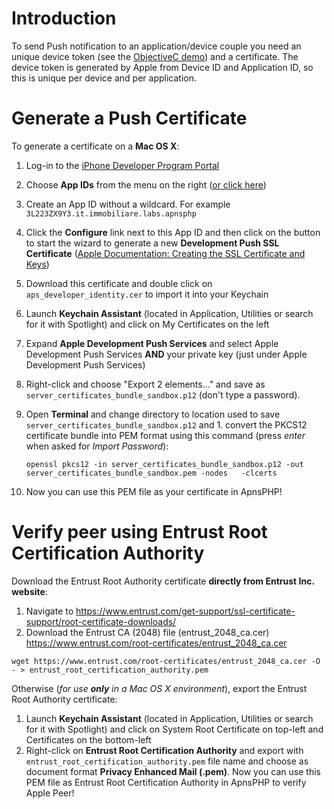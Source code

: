 Introduction
============

To send Push notification to an application/device couple you need an unique device token (see the [ObjectiveC demo](https://github.com/immobiliare/ApnsPHP/tree/master/Objective-C%20Demo)) and a certificate. The device token is generated by Apple from Device ID and Application ID, so this is unique per device and per application.

Generate a Push Certificate
============

To generate a certificate on a **Mac OS X**:

1. Log-in to the [iPhone Developer Program Portal](http://developer.apple.com/iphone/manage/overview/index.action)
1. Choose **App IDs** from the menu on the right ([or click here](http://developer.apple.com/iphone/manage/bundles/index.action))
1. Create an App ID without a wildcard. For example `3L223ZX9Y3.it.immobiliare.labs.apnsphp`
1. Click the **Configure** link next to this App ID and then click on the button to start the wizard to generate a new **Development Push SSL Certificate** ([Apple Documentation: Creating the SSL Certificate and Keys](http://developer.apple.com/iphone/library/documentation/NetworkingInternet/Conceptual/RemoteNotificationsPG/ProvisioningDevelopment/ProvisioningDevelopment.html#//apple_ref/doc/uid/TP40008194-CH104-SW4))
1. Download this certificate and double click on `aps_developer_identity.cer` to import it into your Keychain
1. Launch **Keychain Assistant** (located in Application, Utilities or search for it with Spotlight) and click on My Certificates on the left
1. Expand **Apple Development Push Services** and select Apple Development Push Services **AND** your private key (just under Apple Development Push Services)
1. Right-click and choose "Export 2 elements..." and save as `server_certificates_bundle_sandbox.p12` (don't type a password).
1. Open **Terminal** and change directory to location used to save `server_certificates_bundle_sandbox.p12` and 1. convert the PKCS12 certificate bundle into PEM format using this command (press *enter* when asked for *Import Password*):

    ```openssl pkcs12 -in server_certificates_bundle_sandbox.p12 -out server_certificates_bundle_sandbox.pem -nodes   -clcerts```

10. Now you can use this PEM file as your certificate in ApnsPHP!

Verify peer using Entrust Root Certification Authority
===================

Download the Entrust Root Authority certificate **directly from Entrust Inc. website**:

1. Navigate to https://www.entrust.com/get-support/ssl-certificate-support/root-certificate-downloads/
2. Download the Entrust CA (2048) file (entrust_2048_ca.cer) https://www.entrust.com/root-certificates/entrust_2048_ca.cer

```
wget https://www.entrust.com/root-certificates/entrust_2048_ca.cer -O - > entrust_root_certification_authority.pem
```

Otherwise (*for use **only** in a Mac OS X environment*), export the Entrust Root Authority certificate:

1. Launch **Keychain Assistant** (located in Application, Utilities or search for it with Spotlight) and click on System Root Certificate on top-left and Certificates on the bottom-left
1. Right-click on **Entrust Root Certification Authority** and export with `entrust_root_certification_authority.pem` file name and choose as document format **Privacy Enhanced Mail (.pem)**.
Now you can use this PEM file as Entrust Root Certification Authority in ApnsPHP to verify Apple Peer!
